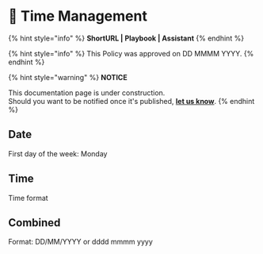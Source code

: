 # 🚧 Time Management

{% hint style="info" %}
**ShortURL | Playbook | Assistant**
{% endhint %}



{% hint style="info" %}
This Policy was approved on DD MMMM YYYY.
{% endhint %}



{% hint style="warning" %}
**NOTICE**

This documentation page is under construction.\
Should you want to be notified once it's published, [**let us know**](https://tiof.click/TIOFTarianUpdatesService).
{% endhint %}

## Date

First day of the week: Monday



## Time

Time format



## Combined

Format: DD/MM/YYYY or dddd mmmm yyyy

